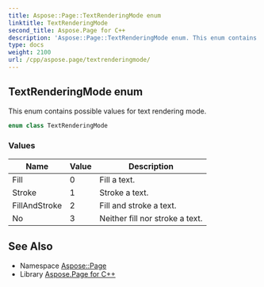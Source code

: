 ```yaml
---
title: Aspose::Page::TextRenderingMode enum
linktitle: TextRenderingMode
second_title: Aspose.Page for C++
description: 'Aspose::Page::TextRenderingMode enum. This enum contains possible values for text rendering mode in C++.'
type: docs
weight: 2100
url: /cpp/aspose.page/textrenderingmode/
---
```

## TextRenderingMode enum


This enum contains possible values for text rendering mode.

```cpp
enum class TextRenderingMode
```

### Values

| Name | Value | Description |
| --- | --- | --- |
| Fill | 0 | Fill a text. |
| Stroke | 1 | Stroke a text. |
| FillAndStroke | 2 | Fill and stroke a text. |
| No | 3 | Neither fill nor stroke a text. |

## See Also

* Namespace [Aspose::Page](../)
* Library [Aspose.Page for C++](../../)
